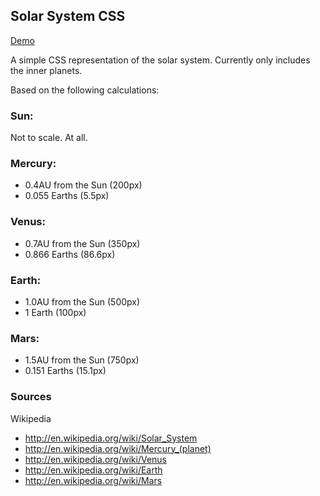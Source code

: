 ## Solar System CSS

[Demo](http://sarahfrisk.net/solar-system/ "CSS Solar System Demo") 

A simple CSS representation of the solar system.  Currently only includes the inner planets.  

Based on the following calculations:

### Sun:
Not to scale. At all.

### Mercury: 
- 0.4AU from the Sun (200px)
- 0.055 Earths (5.5px)

### Venus: 
- 0.7AU from the Sun (350px)
- 0.866 Earths (86.6px)

### Earth: 
- 1.0AU from the Sun (500px)
- 1 Earth (100px)

### Mars:
- 1.5AU from the Sun (750px)
- 0.151 Earths (15.1px)

### Sources

Wikipedia

- http://en.wikipedia.org/wiki/Solar_System
- http://en.wikipedia.org/wiki/Mercury_(planet)
- http://en.wikipedia.org/wiki/Venus
- http://en.wikipedia.org/wiki/Earth
- http://en.wikipedia.org/wiki/Mars
